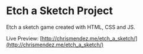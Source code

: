 # Etch a Sketch Project

Etch a sketch game created with HTML, CSS and JS. 

Live Preview: [http://chrismendez.me/etch_a_sketch/](http://chrismendez.me/etch_a_sketch/)
